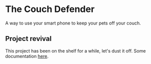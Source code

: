# The Couch Defender

A way to use your smart phone to keep your pets off your couch.

## Project revival

This project has been on the shelf for a while, let's dust it off.
Some documentation [here](https://eduardkieser.github.io/couch-defender-app.html).